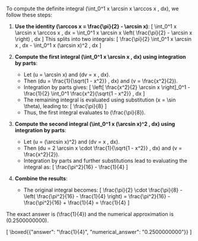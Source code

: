 To compute the definite integral \(\int_0^1 x \arcsin x \arccos x \, dx\), we follow these steps:

1. **Use the identity \(\arccos x = \frac{\pi}{2} - \arcsin x\)**:
   \[
   \int_0^1 x \arcsin x \arccos x \, dx = \int_0^1 x \arcsin x \left( \frac{\pi}{2} - \arcsin x \right) \, dx
   \]
   This splits into two integrals:
   \[
   \frac{\pi}{2} \int_0^1 x \arcsin x \, dx - \int_0^1 x (\arcsin x)^2 \, dx
   \]

2. **Compute the first integral \(\int_0^1 x \arcsin x \, dx\) using integration by parts**:
   - Let \(u = \arcsin x\) and \(dv = x \, dx\).
   - Then \(du = \frac{1}{\sqrt{1 - x^2}} \, dx\) and \(v = \frac{x^2}{2}\).
   - Integration by parts gives:
     \[
     \left[ \frac{x^2}{2} \arcsin x \right]_0^1 - \frac{1}{2} \int_0^1 \frac{x^2}{\sqrt{1 - x^2}} \, dx
     \]
   - The remaining integral is evaluated using substitution \(x = \sin \theta\), leading to:
     \[
     \frac{\pi}{8}
     \]
   - Thus, the first integral evaluates to \(\frac{\pi}{8}\).

3. **Compute the second integral \(\int_0^1 x (\arcsin x)^2 \, dx\) using integration by parts**:
   - Let \(u = (\arcsin x)^2\) and \(dv = x \, dx\).
   - Then \(du = 2 \arcsin x \cdot \frac{1}{\sqrt{1 - x^2}} \, dx\) and \(v = \frac{x^2}{2}\).
   - Integration by parts and further substitutions lead to evaluating the integral as:
     \[
     \frac{\pi^2}{16} - \frac{1}{4}
     \]

4. **Combine the results**:
   - The original integral becomes:
     \[
     \frac{\pi}{2} \cdot \frac{\pi}{8} - \left( \frac{\pi^2}{16} - \frac{1}{4} \right) = \frac{\pi^2}{16} - \frac{\pi^2}{16} + \frac{1}{4} = \frac{1}{4}
     \]

The exact answer is \(\frac{1}{4}\) and the numerical approximation is \(0.2500000000\).

\[
\boxed{\{"answer": "\frac{1}{4}", "numerical_answer": "0.2500000000"\}}
\]